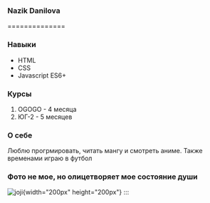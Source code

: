 ### Nazik Danilova
==============

### Навыки

-   HTML
-   CSS
-   Javascript ES6+

### Курсы

1.  OGOGO - 4 месяца
2.  ЮГ-2 - 5 месяцев

### О себе

Люблю прогрмировать, читать мангу и смотреть аниме. Также временами
играю в футбол

### Фото не мое, но олицетворяет мое состояние души

![joji](https://i1.sndcdn.com/artworks-L8KZmmS6i93T6WmL-RnSKGA-t500x500.jpg){width="200px"
height="200px"}
:::
